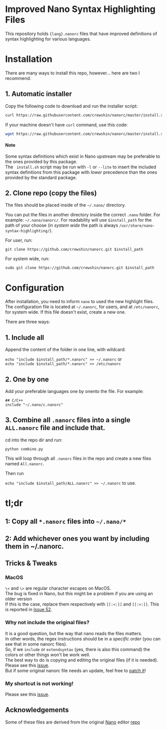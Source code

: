 # Improved Nano Syntax Highlighting Files

This repository holds ``{lang}.nanorc`` files that have improved definitions of syntax highlighting for various languages.

# Installation

There are many ways to install this repo, however... here are two I recommend.

## 1. Automatic installer

Copy the following code to download and run the installer script:

```sh
curl https://raw.githubusercontent.com/crewshin/nanorc/master/install.sh | sh
```

If your machine doesn't have `curl` command, use this code:

```sh
wget https://raw.githubusercontent.com/crewshin/nanorc/master/install.sh -O- | sh
```

#### Note

Some syntax definitions which exist in Nano upstream may be preferable to the ones provided by this package.  
The ` install.sh` script may be run with `-l` or `--lite` to insert the included syntax definitions from this package with *lower* precedence than the ones provided by the standard package.


## 2. Clone repo (copy the files)

The files should be placed inside of the `~/.nano/` directory.

You can put the files in another directory inside the correct `.nano` folder.
For example: `~/.nano/nanorc/`.
For readability will use `$install_path` for the path of your choose (in *system wide* the path is always `/usr/share/nano-syntax-highlighting/`).

For user, run:

`git clone https://github.com/crewshin/nanorc.git $install_path`

For system wide, run:

`sudo git clone https://github.com/crewshin/nanorc.git $install_path`

# Configuration

After installation, you need to inform `nano` to used the new highlight files. 
The configuration file is located at `~/.nanorc`, for users, and at `/etc/nanorc`, for system wide.
If this file doesn't exist, create a new one.

There are three ways:

## 1. Include all

Append the content of the folder in one line, with wildcard:

`echo "include $install_path/*.nanorc" >> ~/.nanorc` or  
`echo "include $install_path/*.nanorc" >> /etc/nanorc`

## 2. One by one

Add your preferable languages one by onento the file. For example:

```
## C/C++
include "~/.nano/c.nanorc"
```

## 3. Combine all `.nanorc` files into a single `ALL.nanorc` file and include that.

cd into the repo dir and run:

`python combine.py`

This will loop through all `.nanorc` files in the repo and create a new files named `All.nanorc`.

Then run

`echo "include $install_path/ALL.nanorc" >> ~/.nanorc` to use.


# tl;dr

## 1: Copy all `*.nanorc` files into `~/.nano/*`

## 2: Add whichever ones you want by including them in ~/.nanorc.


## Tricks & Tweaks

### MacOS

`\<` and `\>` are regular character escapes on MacOS.  
The bug is fixed in Nano, but this might be a problem if you are using an older version  
If this is the case, replace them respectively with `[[:<:]]` and `[[:>:]]`.
This is reported in [Issue 52](https://github.com/scopatz/nanorc/issues/52).

### Why not include the original files?

It is a good question, but the way that nano reads the files matters.  
In other words, the regex instructions should be in a _specific order_ (you can see that in some nanorc files).  
So, if we `include` or `extendsyntax` (yes, there is also this command) the colors or other things won't be work well.  
The best way to do is copying and editing the original files (if it is needed).  
Please see this [issue](https://savannah.gnu.org/bugs/index.php?5698).   
But if some original nanorc file needs an update, feel free to [patch it](https://savannah.gnu.org/patch/?func=additem&group=nano)!

### My shortcut is not working!

Please see this [issue](https://savannah.gnu.org/bugs/?56994).

## Acknowledgements

Some of these files are derived from the original [Nano](https://www.nano-editor.org) editor [repo](https://git.savannah.gnu.org/cgit/nano.git)
